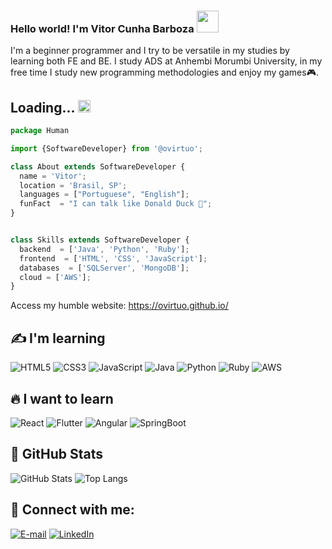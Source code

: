 <h3> Hello world! I'm Vitor Cunha Barboza <img src='https://www.icegif.com/wp-content/uploads/2023/05/icegif-937.gif' width="35"/> </h3> 
I'm a beginner programmer and I try to be versatile in my studies by learning both FE and BE. I study ADS at Anhembi Morumbi University, in my free time I study new programming methodologies and enjoy my games🎮.

## Loading... <img src='https://media.tenor.com/TAqs38FFJiwAAAAi/loading.gif' width='20'/>

```js
package Human

import {SoftwareDeveloper} from '@ovirtuo';

class About extends SoftwareDeveloper {
  name = 'Vitor';
  location = 'Brasil, SP';
  languages = ["Portuguese", "English"];
  funFact  = "I can talk like Donald Duck 🦆";
}


class Skills extends SoftwareDeveloper {
  backend  = ['Java', 'Python', 'Ruby'];
  frontend  = ['HTML', 'CSS', 'JavaScript'];
  databases  = ['SQLServer', 'MongoDB'];
  cloud = ['AWS'];
}

```
Access my humble website: https://ovirtuo.github.io/

## ✍ I'm learning

![HTML5](https://img.shields.io/badge/HTML-000?style=for-the-badge&logo=html5&logoColor=30A3DC)
	![CSS3](https://img.shields.io/badge/CSS3-000?style=for-the-badge&logo=css3&logoColor=E94D5F)
	![JavaScript](https://img.shields.io/badge/JavaScript-000?style=for-the-badge&logo=javascript&logoColor=30A3DC)
	![Java](https://img.shields.io/badge/Java-000?style=for-the-badge&logo=openjdk&logoColor=30A3DC)
	![Python](https://img.shields.io/badge/Python-000?style=for-the-badge&logo=python&logoColor=00ff00)
	![Ruby](https://img.shields.io/badge/Ruby-000?style=for-the-badge&logo=ruby&logoColor=CC342D)
	![AWS](https://img.shields.io/badge/Aws-000?style=for-the-badge&logo=amazon&logoColor=FF9900)


## 🔥 I want to learn

  ![React](https://img.shields.io/badge/React-000?style=for-the-badge&logo=react&logoColor=88dded)
	![Flutter](https://img.shields.io/badge/Flutter-000?style=for-the-badge&logo=flutter&logoColor=42A5F5)
	![Angular](https://img.shields.io/badge/Angular-000?style=for-the-badge&logo=angular&logoColor=dd1b16)
	![SpringBoot](https://img.shields.io/badge/SpringBoot-000?style=for-the-badge&logo=springboot&logoColor=6DB33F)



## 🐙 GitHub Stats

![GitHub Stats](https://github-readme-stats.vercel.app/api?username=oVirtuo&theme=transparent&bg_color=000&border_color=30A3DC&show_icons=true&icon_color=30A3DC&title_color=8b008b&text_color=FFF)
![Top Langs](https://github-readme-stats-git-masterrstaa-rickstaa.vercel.app/api/top-langs/?username=oVirtuo&layout=compact&bg_color=000&border_color=30A3DC&title_color=8b008b&text_color=FFF)

## 🤙 Connect with me:

[![E-mail](https://img.shields.io/badge/-Email-000?style=for-the-badge&logo=gmail&logoColor=E94D5F)](mailto:josevitor.barboza@gmail.com)
[![LinkedIn](https://img.shields.io/badge/-LinkedIn-000?style=for-the-badge&logo=linkedin&logoColor=30A3DC)](https://www.linkedin.com/in/josé-vitor-cunha-barboza-9a9643152/)


